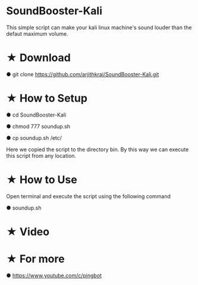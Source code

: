 # SoundBooster-Kali
This simple script can make your kali linux machine's sound louder than the defaut maximum volume.

# ★ Download

● git clone https://github.com/arjithkraj/SoundBooster-Kali.git

# ★ How to Setup

● cd SoundBooster-Kali

● chmod 777 soundup.sh

● cp soundup.sh /etc/

Here we copied the script to the directory bin. By this way we can execute this script from any location.

# ★ How to Use

Open terminal and execute the script using the following command

● soundup.sh

# ★ Video



# ★ For more 

● https://www.youtube.com/c/pingbot
